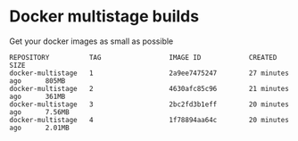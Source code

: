# Docker multistage builds

Get your docker images as small as possible

```
REPOSITORY          TAG                 IMAGE ID            CREATED             SIZE
docker-multistage   1                   2a9ee7475247        27 minutes ago      805MB
docker-multistage   2                   4630afc85c96        21 minutes ago      361MB
docker-multistage   3                   2bc2fd3b1eff        20 minutes ago      7.56MB
docker-multistage   4                   1f78894aa64c        20 minutes ago      2.01MB
```
